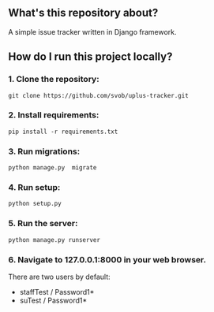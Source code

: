 ## What's this repository about?
A simple issue tracker written in Django framework.

## How do I run this project locally?

### 1. Clone the repository:

    git clone https://github.com/svob/uplus-tracker.git

### 2. Install requirements:

    pip install -r requirements.txt

### 3. Run migrations:

    python manage.py  migrate

### 4. Run setup:

    python setup.py

### 5. Run the server:

    python manage.py runserver

### 6. Navigate to 127.0.0.1:8000 in your web browser.

There are two users by default:
* staffTest / Password1*
* suTest / Password1*